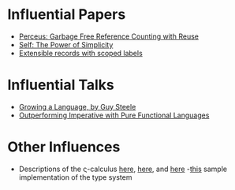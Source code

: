# Influential Papers
- [Perceus: Garbage Free Reference Counting with Reuse](https://www.microsoft.com/en-us/research/uploads/prod/2020/11/perceus-tr-v1.pdf)
- [Self: The Power of Simplicity](https://bibliography.selflanguage.org/_static/self-power.pdf)
- [Extensible records with scoped labels](https://www.microsoft.com/en-us/research/wp-content/uploads/2016/02/scopedlabels.pdf)
# Influential Talks
- [Growing a Language, by Guy Steele](https://www.youtube.com/watch?v=_ahvzDzKdB0)
- [Outperforming Imperative with Pure Functional Languages](https://www.youtube.com/watch?v=vzfy4EKwG_Y)
# Other Influences
- Descriptions of the ς-calculus [here](https://pages.cpsc.ucalgary.ca/~robin/FMCS/FMCS2014/An%20introduction%20to%20OOC.pdf), [here](https://web.stanford.edu/class/cs242/materials/lectures/lecture07.pdf), and [here](https://web.stanford.edu/class/cs242/materials/lectures/lecture08.pdf)
-[this](https://github.com/tomprimozic/type-systems/blob/master/extensible_rows/infer.ml) sample implementation of the type system